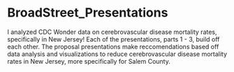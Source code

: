 # BroadStreet_Presentations

I analyzed CDC Wonder data on cerebrovascular disease mortality rates, specifically in New Jersey! Each of the presentations, parts 1 - 3, build off each other. The proposal presentations make reccomendations based off data analysis and visualizations to reduce cerebrovascular disease mortality rates in New Jersey, more specifically for Salem County.

